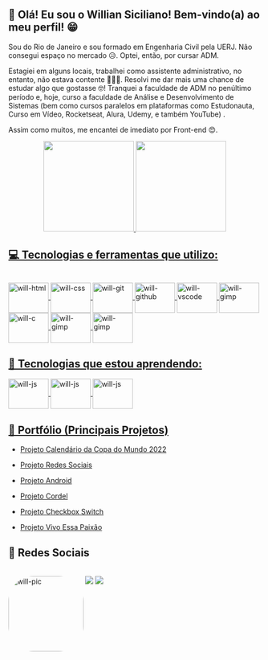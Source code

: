 ## 👋 Olá!  Eu sou o Willian Siciliano! Bem-vindo(a) ao meu perfil! 😁

Sou do Rio de Janeiro e sou formado em Engenharia Civil pela UERJ. Não consegui espaço no mercado 😥. Optei, então, por cursar ADM.

Estagiei em alguns locais, trabalhei como assistente administrativo, no entanto, não estava contente 🤷🏾‍♂️. Resolvi me dar mais uma chance de estudar algo que gostasse 🤓! Tranquei a faculdade de ADM no penúltimo período e, hoje, curso a faculdade de Análise e Desenvolvimento de Sistemas (bem como cursos paralelos em plataformas como Estudonauta, Curso em Vídeo, Rocketseat, Alura, Udemy, e também YouTube) . 

Assim como muitos, me encantei de imediato por Front-end 😍.

<div align="center">
  <a href="https://github.com/willsiciliano">
  <img height="180em" src="https://github-readme-stats.vercel.app/api?username=williansiciliano&show_icons=true&theme=dracula&include_all_commits=true&count_private=true"/>
  <img height="180em" src="https://github-readme-stats.vercel.app/api/top-langs/?username=williansiciliano&layout=compact&langs_count=7&theme=dracula"/>
</div>
  
  ## 💻 Tecnologias e ferramentas que utilizo: 
  <div style="display: inline_block"><br>
  <img align="center" alt="will-html" height="60" width="80" src="https://cdn.jsdelivr.net/gh/devicons/devicon/icons/html5/html5-original-wordmark.svg">
  <img align="center" alt="will-css" height="60" width="80" src="https://cdn.jsdelivr.net/gh/devicons/devicon/icons/css3/css3-original-wordmark.svg">
  <img align="center" alt="will-git" height="60" width="80" src="https://cdn.jsdelivr.net/gh/devicons/devicon/icons/git/git-original-wordmark.svg">
  <img align="center" alt="will-github" height="60" width="80" src="https://cdn.jsdelivr.net/gh/devicons/devicon/icons/github/github-original-wordmark.svg">
  <img align="center" alt="will-vscode" height="60" width="80" src="https://cdn.jsdelivr.net/gh/devicons/devicon/icons/vscode/vscode-original-wordmark.svg">
  <img align="center" alt="will-gimp" height="60" width="80" src="https://cdn.jsdelivr.net/gh/devicons/devicon/icons/visualstudio/visualstudio-plain.svg">
  <img align="center" alt="will-c" height="60" width="80" src="https://cdn.jsdelivr.net/gh/devicons/devicon/icons/c/c-original.svg">
  <img align="center" alt="will-gimp" height="60" width="80" src="https://cdn.jsdelivr.net/gh/devicons/devicon/icons/gimp/gimp-original-wordmark.svg">  
  <img align="center" alt="will-gimp" height="60" width="80" src="https://cdn.jsdelivr.net/gh/devicons/devicon/icons/mysql/mysql-original-wordmark.svg" />
          
  
            
  
    
  ## 📖 Tecnologias que estou aprendendo:
  <img align="center" alt="will-js" height="60" width="80" src="https://cdn.jsdelivr.net/gh/devicons/devicon/icons/csharp/csharp-original.svg">
  <img align="center" alt="will-js" height="60" width="80" src="https://cdn.jsdelivr.net/gh/devicons/devicon/icons/javascript/javascript-original.svg">
  <img align="center" alt="will-js" height="60" width="80" src="https://cdn.jsdelivr.net/gh/devicons/devicon/icons/bootstrap/bootstrap-original.svg" />
          
        

  ## 📂 Portfólio (Principais Projetos)
    
  - <a href="https://williansiciliano.github.io/projeto-calendario-copa-2022/">Projeto Calendário da Copa do Mundo 2022</a>  
  
  - <a href="https://williansiciliano.github.io/projeto-social/">Projeto Redes Sociais</a>
  
  - <a href="https://williansiciliano.github.io/projeto-android/">Projeto Android</a>
  
  - <a href="https://williansiciliano.github.io/projeto-cordel/">Projeto Cordel</a>
    
  - <a href="https://williansiciliano.github.io/projeto-checkbox-switch/">Projeto Checkbox Switch</a>
    
  - <a href="https://williansiciliano.github.io/projeto-vivo_essa_paixao/index.html">Projeto Vivo Essa Paixão</a>
  
  
  ## 🤝 Redes Sociais
    
  <div style="display: inline_block"><br> 
  <a href="https://www.instagram.com/williansiciliano/" target="_blank"><img src="https://img.shields.io/badge/-Instagram-%23E4405F?style=for-the-badge&logo=instagram&logoColor=white" target="_blank"></a>
  <a href="https://www.linkedin.com/in/willian-siciliano/" target="_blank"><img src="https://img.shields.io/badge/-LinkedIn-%230077B5?style=for-the-badge&logo=linkedin&logoColor=white" target="_blank"></a> 
    
  <img align="left" alt="will-pic" height="150" style="border-radius:50px;"        src="https://cdn.discordapp.com/attachments/605480480917291060/1026391182038802432/caractura_will_anime.png">
    
  </div>
  
  
  
  
